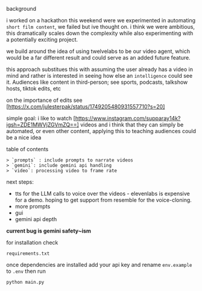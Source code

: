 background

i worked on a hackathon this weekend were we experimented in automating `short film content`, we failed but ive thought on. i think we were ambitious, this dramatically scales down the complexity while also experimenting with a potentially exciting project.

we build around the idea of using twelvelabs to be our video agent, which would be a far different result and could serve as an added future feature.

this approach substitues this with assuming the user already has a video in mind and rather is interested in seeing how else an `intelligence` could see it. Audiences like content in third-person; see sports, podcasts, talkshow hosts, tiktok edits, etc

on the importance of edits see
[https://x.com/julesterpak/status/1749205480931557710?s=20]
    
simple goal: i like to watch [https://www.instagram.com/supparay14k?igsh=ZDE1MWVjZGVmZQ==] videos and i think that they can simply be automated, or even other content, applying this to teaching audiences could be a nice idea 

table of contents

    > `prompts` : include prompts to narrate videos
    > `gemini`: include gemini api handling
    > `video`: processing video to frame rate

next steps: 
- tts for the LLM calls to voice over the videos - elevenlabs is expensive for a demo. hoping to get support from resemble for the voice-cloning.
- more prompts
- gui
- gemini api depth

**current bug is gemini safety~ism**

for installation check
``` 
requirements.txt
```

once dependencies are installed 
add your api key and rename `env.example` to `.env`
then run
```
python main.py
```
